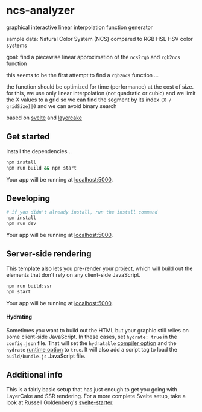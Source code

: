 # ncs-analyzer

graphical interactive linear interpolation function generator

sample data: Natural Color System (NCS) compared to RGB HSL HSV color systems

goal: find a piecewise linear approximation of the `ncs2rgb` and `rgb2ncs` function

this seems to be the first attempt to find a `rgb2ncs` function ...

the function should be optimized for time (performance) at the cost of size.
for this, we use only linear interpolation (not quadratic or cubic)
and we limit the X values to a grid
so we can find the segment by its index `(X / gridSize)|0`
and we can avoid binary search

based on [svelte](https://github.com/sveltejs/svelte) and [layercake](https://github.com/mhkeller/layercake-template)

## Get started

Install the dependencies...

```bash
npm install
npm run build && npm start
```

Your app will be running at [localhost:5000](http://localhost:5000).

## Developing

```sh
# if you didn't already install, run the install command
npm install
npm run dev
```

Your app will be running at [localhost:5000](http://localhost:5000).

## Server-side rendering

This template also lets you pre-render your project, which will build out the elements that don't rely on any client-side JavaScript.

```sh
npm run build:ssr
npm start
```

Your app will be running at [localhost:5000](http://localhost:5000).

#### Hydrating

Sometimes you want to build out the HTML but your graphic still relies on some client-side JavaScript. In these cases, set `hydrate: true` in the `config.json` file. That will set the `hydratable` [compiler option](https://svelte.dev/docs#svelte_compile) and the `hydrate` [runtime option](https://svelte.dev/docs#Creating_a_component) to `true`. It will also add a script tag to load the `build/bundle.js` JavaScript file.

## Additional info

This is a fairly basic setup that has just enough to get you going with LayerCake and SSR rendering. For a more complete Svelte setup, take a look at Russell Goldenberg's [svelte-starter](https://github.com/russellgoldenberg/svelte-starter).
